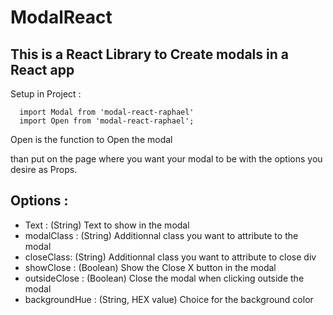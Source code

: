 # ModalReact

## This is a React Library to Create modals in a React app

Setup in Project :

```
  import Modal from 'modal-react-raphael'
  import Open from 'modal-react-raphael';
```

Open is the function to Open the modal

than put <Modal/> on the page where you want your modal to be with the options you desire as Props.

## Options : 

* Text : (String) Text to show in the modal
* modalClass : (String) Additionnal class you want to attribute to the modal
* closeClass: (String) Additionnal class you want to attribute to close div
* showClose : (Boolean) Show the Close X button in the modal
* outsideClose : (Boolean) Close the modal when clicking outside the modal
* backgroundHue : (String, HEX value) Choice for the background color
